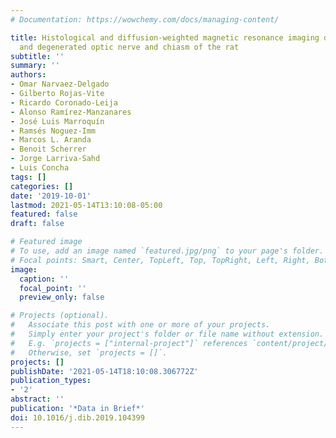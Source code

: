 ```yaml
---
# Documentation: https://wowchemy.com/docs/managing-content/

title: Histological and diffusion-weighted magnetic resonance imaging data from normal
  and degenerated optic nerve and chiasm of the rat
subtitle: ''
summary: ''
authors:
- Omar Narvaez-Delgado
- Gilberto Rojas-Vite
- Ricardo Coronado-Leija
- Alonso Ramírez-Manzanares
- José Luis Marroquín
- Ramsés Noguez-Imm
- Marcos L. Aranda
- Benoit Scherrer
- Jorge Larriva-Sahd
- Luis Concha
tags: []
categories: []
date: '2019-10-01'
lastmod: 2021-05-14T13:10:08-05:00
featured: false
draft: false

# Featured image
# To use, add an image named `featured.jpg/png` to your page's folder.
# Focal points: Smart, Center, TopLeft, Top, TopRight, Left, Right, BottomLeft, Bottom, BottomRight.
image:
  caption: ''
  focal_point: ''
  preview_only: false

# Projects (optional).
#   Associate this post with one or more of your projects.
#   Simply enter your project's folder or file name without extension.
#   E.g. `projects = ["internal-project"]` references `content/project/deep-learning/index.md`.
#   Otherwise, set `projects = []`.
projects: []
publishDate: '2021-05-14T18:10:08.306772Z'
publication_types:
- '2'
abstract: ''
publication: '*Data in Brief*'
doi: 10.1016/j.dib.2019.104399
---
```

